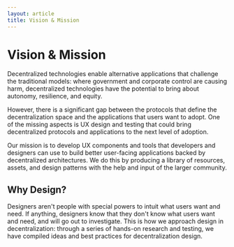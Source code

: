 ```yaml
---
layout: article
title: Vision & Mission
---
```


# Vision & Mission

Decentralized technologies enable alternative applications that challenge the traditional models: where government and corporate control are causing harm, decentralized technologies have the potential to bring about autonomy, resilience, and equity.

However, there is a significant gap between the protocols that define the decentralization space and the applications that users want to adopt. One of the missing aspects is UX design and testing that could bring decentralized protocols and applications to the next level of adoption.

Our mission is to develop UX components and tools that developers and designers can use to build better user-facing applications backed by decentralized architectures. We do this by producing a library of resources, assets, and design patterns with the help and input of the larger community.

## Why Design?

Designers aren't people with special powers to intuit what users want and need. If anything, designers know that they don't know what users want and need, and will go out to investigate. This is how we approach design in decentralization: through a series of hands-on research and testing, we have compiled ideas and best practices for decentralization design.
